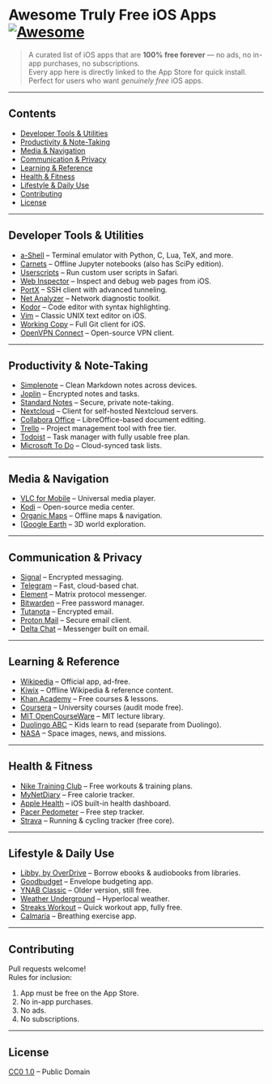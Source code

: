 # Awesome Truly Free iOS Apps [![Awesome](https://awesome.re/badge.svg)](https://awesome.re)

> A curated list of iOS apps that are **100% free forever** — no ads, no in-app purchases, no subscriptions.  
> Every app here is directly linked to the App Store for quick install.  
> Perfect for users who want *genuinely free* iOS apps.

---

## Contents
- [Developer Tools & Utilities](#developer-tools--utilities)
- [Productivity & Note-Taking](#productivity--note-taking)
- [Media & Navigation](#media--navigation)
- [Communication & Privacy](#communication--privacy)
- [Learning & Reference](#learning--reference)
- [Health & Fitness](#health--fitness)
- [Lifestyle & Daily Use](#lifestyle--daily-use)
- [Contributing](#contributing)
- [License](#license)

---

## Developer Tools & Utilities
- [a-Shell](https://apps.apple.com/us/app/a-shell/id1473805438) – Terminal emulator with Python, C, Lua, TeX, and more.
- [Carnets](https://apps.apple.com/us/app/carnets/id1450994949) – Offline Jupyter notebooks (also has SciPy edition).
- [Userscripts](https://apps.apple.com/us/app/userscripts/id1463298887) – Run custom user scripts in Safari.
- [Web Inspector](https://apps.apple.com/us/app/web-inspector/id1284562274) – Inspect and debug web pages from iOS.
- [PortX](https://apps.apple.com/us/app/portx/id6443663531) – SSH client with advanced tunneling.
- [Net Analyzer](https://apps.apple.com/us/app/net-analyzer/id562315041) – Network diagnostic toolkit.
- [Kodor](https://apps.apple.com/us/app/kodor/id1578659871) – Code editor with syntax highlighting.
- [Vim](https://apps.apple.com/us/app/vim/id1262985592) – Classic UNIX text editor on iOS.
- [Working Copy](https://apps.apple.com/us/app/working-copy-git-client/id896694807) – Full Git client for iOS.
- [OpenVPN Connect](https://apps.apple.com/us/app/openvpn-connect/id590379981) – Open-source VPN client.

---

## Productivity & Note-Taking
- [Simplenote](https://apps.apple.com/us/app/simplenote/id289429962) – Clean Markdown notes across devices.
- [Joplin](https://apps.apple.com/us/app/joplin/id1315599797) – Encrypted notes and tasks.
- [Standard Notes](https://apps.apple.com/us/app/standard-notes/id1285392450) – Secure, private note-taking.
- [Nextcloud](https://apps.apple.com/us/app/nextcloud/id1125420102) – Client for self-hosted Nextcloud servers.
- [Collabora Office](https://apps.apple.com/us/app/collabora-office/id1440482071) – LibreOffice-based document editing.
- [Trello](https://apps.apple.com/us/app/trello/id461504587) – Project management tool with free tier.
- [Todoist](https://apps.apple.com/us/app/todoist/id572688855) – Task manager with fully usable free plan.
- [Microsoft To Do](https://apps.apple.com/us/app/microsoft-to-do/id1212616790) – Cloud-synced task lists.

---

## Media & Navigation
- [VLC for Mobile](https://apps.apple.com/us/app/vlc-for-mobile/id650377962) – Universal media player.
- [Kodi](https://apps.apple.com/us/app/kodi/id959121174) – Open-source media center.
- [Organic Maps](https://apps.apple.com/us/app/organic-maps/id1567437057) – Offline maps & navigation.
- [[Google Earth](https://apps.apple.com/us/app/google-earth/id293622097) – 3D world exploration.

---

## Communication & Privacy
- [Signal](https://apps.apple.com/us/app/signal-private-messenger/id874139669) – Encrypted messaging.
- [Telegram](https://apps.apple.com/us/app/telegram-messenger/id686449807) – Fast, cloud-based chat.
- [Element](https://apps.apple.com/us/app/element-messenger/id1083446067) – Matrix protocol messenger.
- [Bitwarden](https://apps.apple.com/us/app/bitwarden/id1137397744) – Free password manager.
- [Tutanota](https://apps.apple.com/us/app/tutanota/id922429609) – Encrypted email.
- [Proton Mail](https://apps.apple.com/us/app/proton-mail-encrypted-email/id979659905) – Secure email client.
- [Delta Chat](https://apps.apple.com/us/app/delta-chat/id1459523235) – Messenger built on email.

---

## Learning & Reference
- [Wikipedia](https://apps.apple.com/us/app/wikipedia/id324715238) – Official app, ad-free.
- [Kiwix](https://apps.apple.com/us/app/kiwix/id997079563) – Offline Wikipedia & reference content.
- [Khan Academy](https://apps.apple.com/us/app/khan-academy/id469863705) – Free courses & lessons.
- [Coursera](https://apps.apple.com/us/app/coursera-learn-new-skills/id736535961) – University courses (audit mode free).
- [MIT OpenCourseWare](https://apps.apple.com/us/app/mit-opencourseware/id665429972) – MIT lecture library.
- [Duolingo ABC](https://apps.apple.com/us/app/duolingo-abc-learn-to-read/id1440502568) – Kids learn to read (separate from Duolingo).
- [NASA](https://apps.apple.com/us/app/nasa/id334325516) – Space images, news, and missions.

---

## Health & Fitness
- [Nike Training Club](https://apps.apple.com/us/app/nike-training-club/id301521403) – Free workouts & training plans.
- [MyNetDiary](https://apps.apple.com/us/app/calorie-counter-diet-tracker/id287529757) – Free calorie tracker.
- [Apple Health](https://apps.apple.com/us/app/apple-health/id1242545169) – iOS built-in health dashboard.
- [Pacer Pedometer](https://apps.apple.com/us/app/pacer-pedometer-step-tracker/id600446812) – Free step tracker.
- [Strava](https://apps.apple.com/us/app/strava-run-ride-hike/id426826309) – Running & cycling tracker (free core).

---

## Lifestyle & Daily Use
- [Libby, by OverDrive](https://apps.apple.com/us/app/libby-by-overdrive/id1076402606) – Borrow ebooks & audiobooks from libraries.
- [Goodbudget](https://apps.apple.com/us/app/goodbudget-budget-planner/id471112395) – Envelope budgeting app.
- [YNAB Classic](https://apps.apple.com/us/app/ynab-classic/id775990967) – Older version, still free.
- [Weather Underground](https://apps.apple.com/us/app/weather-underground/id486154808) – Hyperlocal weather.
- [Streaks Workout](https://apps.apple.com/us/app/streaks-workout/id1046898800) – Quick workout app, fully free.
- [Calmaria](https://apps.apple.com/us/app/calmaria/id1473192619) – Breathing exercise app.

---

## Contributing
Pull requests welcome!  
Rules for inclusion:
1. App must be free on the App Store.  
2. No in-app purchases.  
3. No ads.  
4. No subscriptions.  

---

## License
[CC0 1.0](https://creativecommons.org/publicdomain/zero/1.0/) – Public Domain